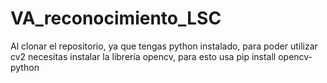 # VA_reconocimiento_LSC

Al clonar el repositorio, ya que tengas python instalado, para poder utilizar cv2 necesitas instalar la librería opencv, para esto usa
pip install opencv-python

